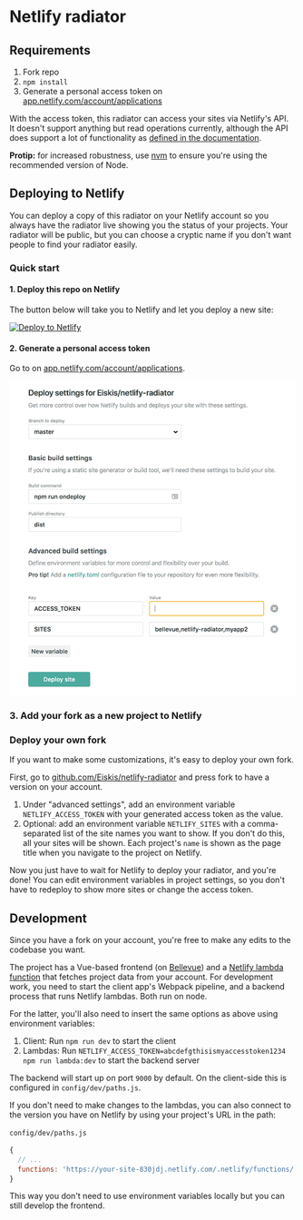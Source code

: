 # Netlify radiator

## Requirements

1. Fork repo
2. `npm install`
3. Generate a personal access token on [app.netlify.com/account/applications](https://app.netlify.com/account/applications)

With the access token, this radiator can access your sites via Netlify's API. It doesn't support anything but read operations currently, although the API does support a lot of functionality as [defined in the documentation](https://www.netlify.com/docs/api/).

**Protip:** for increased robustness, use [nvm](https://github.com/creationix/nvm) to ensure you're using the recommended version of Node.

## Deploying to Netlify

You can deploy a copy of this radiator on your Netlify account so you always have the radiator live showing you the status of your projects. Your radiator will be public, but you can choose a cryptic name if you don't want people to find your radiator easily.

### Quick start

#### 1. Deploy this repo on Netlify

The button below will take you to Netlify and let you deploy a new site:

[![Deploy to Netlify](https://www.netlify.com/img/deploy/button.svg)](https://app.netlify.com/start/deploy?repository=https://github.com/Eiskis/netlify-radiator)

#### 2. Generate a personal access token

Go to on [app.netlify.com/account/applications](https://app.netlify.com/account/applications).

![Deploy settings](./docs/netlify-settings.png)

### 3. Add your fork as a new project to Netlify


### Deploy your own fork

If you want to make some customizations, it's easy to deploy your own fork.

First, go to [github.com/Eiskis/netlify-radiator](https://github.com/Eiskis/netlify-radiator) and press fork to have a version on your account.

1. Under "advanced settings", add an environment variable `NETLIFY_ACCESS_TOKEN` with your generated access token as the value.
2. Optional: add an environment variable `NETLIFY_SITES` with a comma-separated list of the site names you want to show. If you don't do this, all your sites will be shown. Each project's `name` is shown as the page title when you navigate to the project on Netlify.

Now you just have to wait for Netlify to deploy your radiator, and you're done! You can edit environment variables in project settings, so you don't have to redeploy to show more sites or change the access token.

## Development

Since you have a fork on your account, you're free to make any edits to the codebase you want.

The project has a Vue-based frontend (on [Bellevue](https://eiskis.gitbooks.io/bellevue/)) and a [Netlify lambda function](https://www.netlify.com/docs/functions/) that fetches project data from your account. For development work, you need to start the client app's Webpack pipeline, and a backend process that runs Netlify lambdas. Both run on node.

For the latter, you'll also need to insert the same options as above using environment variables:

1. Client: Run `npm run dev` to start the client
2. Lambdas: Run `NETLIFY_ACCESS_TOKEN=abcdefgthisismyaccesstoken1234 npm run lambda:dev` to start the backend server

The backend will start up on port `9000` by default. On the client-side this is configured in `config/dev/paths.js`.

If you don't need to make changes to the lambdas, you can also connect to the version you have on Netlify by using your project's URL in the path:

`config/dev/paths.js`
```js
{
  // ...
  functions: 'https://your-site-830jdj.netlify.com/.netlify/functions/'
}
```

This way you don't need to use environment variables locally but you can still develop the frontend.
